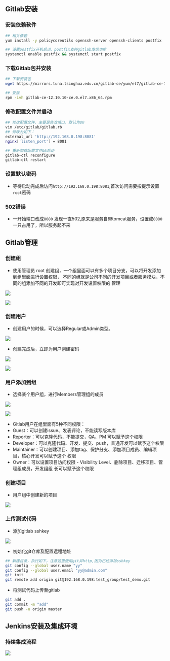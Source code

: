 ## Gitlab安装
### 安装依赖软件
```bash
## 相关依赖
yum install -y policycoreutils openssh-server openssh-clients postfix

## 设置postfix开机启动，postfix支持gitlab发信功能
systemctl enable postfix && systemctl start postfix
```
### 下载Gitlab包并安装
```bash
## 下载安装包
wget https://mirrors.tuna.tsinghua.edu.cn/gitlab-ce/yum/el7/gitlab-ce-12.10.10-ce.0.el7.x86_64.rpm

## 安装
rpm -ivh gitlab-ce-12.10.10-ce.0.el7.x86_64.rpm
```
### 修改配置文件并启动
```bash
## 修改配置文件，主要是修改端口，默认为80
vim /etc/gitlab/gitlab.rb
## 修改为如下：
external_url 'http://192.168.0.198:8081'
nginx['listen_port'] = 8081

## 重新加载配置文件&&启动
gitlab-ctl reconfigure
gitlab-ctl restart
```
### 设置默认密码
- 等待启动完成后访问`http://192.168.0.198:8081`,首次访问需要按提示设置`root`密码

### 502错误
- 一开始端口改成`8080` 发现一直502,原来是服务自带tomcat服务，设置成`8080`一只占用了，所以服务起不来

## Gitlab管理
### 创建组
- 使用管理员 root 创建组，一个组里面可以有多个项目分支，可以将开发添加到组里面进行设置权限，
不同的组就是公司不同的开发项目或者服务模块，不同的组添加不同的开发即可实现对开发设置权限的
管理

![](./image/gitlab_create_group.png)

![](./image/gitlab_create_group2.png)

### 创建用户
- 创建用户的时候，可以选择Regular或Admin类型。

![](./image/gitlab_add_user.png)

- 创建完成后，立即为用户创建密码

![](./image/gitlab_add_user2.png)

![](./image/gitlab_add_user3.png)

### 用户添加到组
- 选择某个用户组，进行Members管理组的成员

![](./image/gitlab_user_add_group.png)

![](./image/gitlab_user_add_group2.png)

- Gitlab用户在组里面有5种不同权限：
- Guest：可以创建issue、发表评论，不能读写版本库
- Reporter：可以克隆代码，不能提交，QA、PM
可以赋予这个权限
- Developer：可以克隆代码、开发、提交、push，普通开发可以赋予这个权限
- Maintainer：可以创建项目、添加tag、保护分支、添加项目成员、编辑项目，核心开发可以赋予这个
权限
- Owner：可以设置项目访问权限 - Visibility Level、删除项目、迁移项目、管理组成员，开发组组
长可以赋予这个权限

### 创建项目
- 用户组中创建新的项目

![](./image/add_project.png)

### 上传测试代码
-  添加gitlab sshkey

![](./image/gitlab_sshkey.png)

- 初始化git仓库及配置远程地址

```bash
## 新建目录，执行如下，注意这里使用git非http,因为已经添加sshkey
git config --global user.name "yy"
git config --global user.email "yy@admin.com"
git init
git remote add origin git@192.168.0.198:test_group/test_demo.git
```
- 将测试代码上传至gitlab

```bash
git add .
git commit -m "add"
git push -u origin master
```
## Jenkins安装及集成环境
### 持续集成流程
![](./image/jenkins1.png)

###
